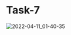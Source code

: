 # Task-7
![2022-04-11_01-40-35](https://user-images.githubusercontent.com/90614959/162642979-e3634726-3e01-4eae-8a85-2ce0ee589a14.png)
